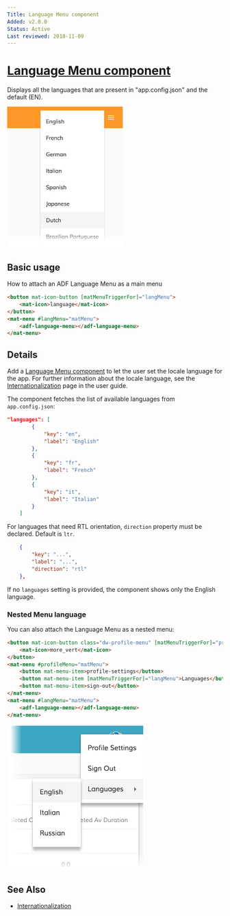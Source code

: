 ```yaml
---
Title: Language Menu component
Added: v2.0.0
Status: Active
Last reviewed: 2018-11-09
---
```


# [Language Menu component](../../../lib/core/language-menu/language-menu.component.ts "Defined in language-menu.component.ts")

Displays all the languages that are present in "app.config.json" and the default (EN).

![Language Menu screenshot](../../docassets/images/languages-menu.png)

## Basic usage

How to attach an ADF Language Menu as a main menu

```html
<button mat-icon-button [matMenuTriggerFor]="langMenu">
    <mat-icon>language</mat-icon>
</button>
<mat-menu #langMenu="matMenu">
    <adf-language-menu></adf-language-menu>
</mat-menu>
```

## Details

Add a [Language Menu component](language-menu.component.md) to let the
user set the locale language for the app. For further information about the
locale language, see the
[Internationalization](../../user-guide/internationalization.md#how-the-display-language-is-selected)
page in the user guide.

The component fetches the list of available languages from `app.config.json`:

```json
"languages": [
        {
            "key": "en",
            "label": "English"
        },
        {
            "key": "fr",
            "label": "French"
        },
        {
            "key": "it",
            "label": "Italian"
        }
    ]
```

For languages that need RTL orientation, `direction` property must be declared. Default is `ltr`.


```json
    {
        "key": "...",
        "label": "...",
        "direction": "rtl"
    },
```

If no `languages` setting is provided, the component shows only the English language.

### Nested Menu language

You can also attach the Language Menu as a nested menu:

```html
<button mat-icon-button class="dw-profile-menu" [matMenuTriggerFor]="profileMenu">
    <mat-icon>more_vert</mat-icon>
</button>
<mat-menu #profileMenu="matMenu">
    <button mat-menu-item>profile-settings</button>
    <button mat-menu-item [matMenuTriggerFor]="langMenu">Languages</button>
    <button mat-menu-item>sign-out</button>
</mat-menu>
<mat-menu #langMenu="matMenu">
    <adf-language-menu></adf-language-menu>
</mat-menu>
```

![Nested Language Menu screenshot](../../docassets/images/languages-menu-nested.png)

## See Also

-   [Internationalization](../../user-guide/internationalization.md)
